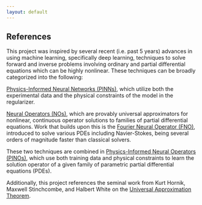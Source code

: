 ```yaml
---
layout: default
---
```


## References

This project was inspired by several recent (i.e. past 5 years) advances in using machine learning, specifically deep learning, techniques to solve forward and inverse problems involving ordinary and partial differential equations which can be highly nonlinear. These techniques can be broadly categorized into the following:

[Physics-Informed Neural Networks (PINNs)](https://www.sciencedirect.com/science/article/abs/pii/S0021999118307125), which utilize both the experimental data and the physical constraints of the model in the regularizer.

[Neural Operators (NOs)](https://arxiv.org/abs/2108.08481), which are provably universal approximators for nonlinear, continuous operator solutions to families of partial differential equations. Work that builds upon this is the [Fourier Neural Operator (FNO)](https://arxiv.org/abs/2010.08895), introduced to solve various PDEs including Navier-Stokes, being several orders of magnitude faster than classical solvers. 

These two techniques are combined in [Physics-Informed Neural Operators (PINOs)](https://arxiv.org/abs/2111.03794), which use both training data and physical constraints to learn the solution operator of a given family of parametric partial differential equations (PDEs).

Additionally, this project references the seminal work from Kurt Hornik, Maxwell Stinchcombe, and Halbert White on the [Universal Approximation Theorem](https://www.sciencedirect.com/science/article/abs/pii/0893608089900208?via=ihub).
